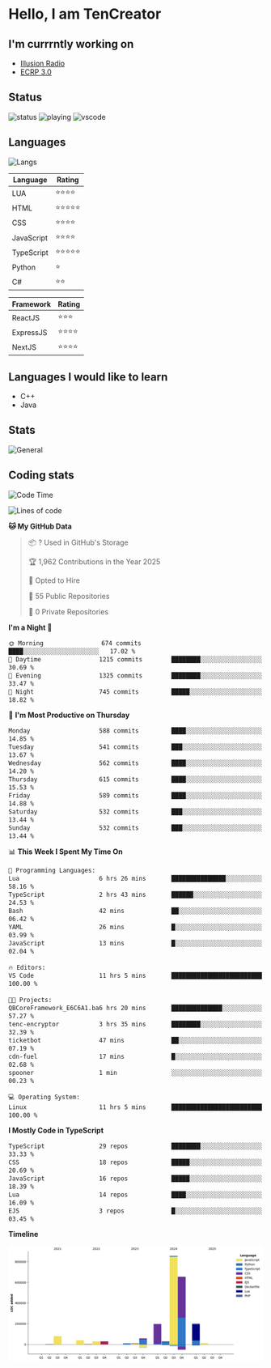 # Hello, I am TenCreator

## I'm currrntly working on
- [Illusion Radio](https://illusionradio.co.uk/)
- [ECRP 3.0](http://github.com/Emerald-Coast-Roleplay/)

## Status
![status](https://api.statusbadges.me/badge/status/518334475038359555?simple=true&style=for-the-badge)
![playing](https://api.statusbadges.me/badge/playing/518334475038359555?style=for-the-badge)
![vscode](https://api.statusbadges.me/badge/vscode/518334475038359555?style=for-the-badge)

## Languages
![Langs](https://github-readme-stats.vercel.app/api/top-langs/?username=tencreator&layout=compact&theme=radical)


|Language|Rating|
|--------|------|
|LUA|⭐️⭐️⭐️⭐️|
|HTML|⭐️⭐️⭐️⭐️⭐️|
|CSS|⭐️⭐️⭐️⭐️|
|JavaScript|⭐️⭐️⭐️⭐️|
|TypeScript|⭐️⭐️⭐️⭐️⭐️|
|Python|⭐️|
|C#|⭐️⭐️ |

|Framework|Rating|
|--------|------|
|ReactJS|⭐️⭐️⭐|
|ExpressJS|⭐️⭐️⭐️⭐️|
|NextJS|⭐️⭐️⭐⭐️|

## Languages I would like to learn
- C++
- Java

## Stats
![General](https://github-readme-stats.vercel.app/api?username=tencreator&show_icons=true&theme=radical)

## Coding stats

<!--START_SECTION:waka-->
![Code Time](http://img.shields.io/badge/Code%20Time-523%20hrs%2040%20mins-blue)

![Lines of code](https://img.shields.io/badge/From%20Hello%20World%20I%27ve%20Written-2.2%20million%20lines%20of%20code-blue)

**🐱 My GitHub Data** 

> 📦 ? Used in GitHub's Storage 
 > 
> 🏆 1,962 Contributions in the Year 2025
 > 
> 💼 Opted to Hire
 > 
> 📜 55 Public Repositories 
 > 
> 🔑 0 Private Repositories 
 > 
**I'm a Night 🦉** 

```text
🌞 Morning                674 commits         ████░░░░░░░░░░░░░░░░░░░░░   17.02 % 
🌆 Daytime                1215 commits        ████████░░░░░░░░░░░░░░░░░   30.69 % 
🌃 Evening                1325 commits        ████████░░░░░░░░░░░░░░░░░   33.47 % 
🌙 Night                  745 commits         █████░░░░░░░░░░░░░░░░░░░░   18.82 % 
```
📅 **I'm Most Productive on Thursday** 

```text
Monday                   588 commits         ████░░░░░░░░░░░░░░░░░░░░░   14.85 % 
Tuesday                  541 commits         ███░░░░░░░░░░░░░░░░░░░░░░   13.67 % 
Wednesday                562 commits         ████░░░░░░░░░░░░░░░░░░░░░   14.20 % 
Thursday                 615 commits         ████░░░░░░░░░░░░░░░░░░░░░   15.53 % 
Friday                   589 commits         ████░░░░░░░░░░░░░░░░░░░░░   14.88 % 
Saturday                 532 commits         ███░░░░░░░░░░░░░░░░░░░░░░   13.44 % 
Sunday                   532 commits         ███░░░░░░░░░░░░░░░░░░░░░░   13.44 % 
```


📊 **This Week I Spent My Time On** 

```text
💬 Programming Languages: 
Lua                      6 hrs 26 mins       ███████████████░░░░░░░░░░   58.16 % 
TypeScript               2 hrs 43 mins       ██████░░░░░░░░░░░░░░░░░░░   24.53 % 
Bash                     42 mins             ██░░░░░░░░░░░░░░░░░░░░░░░   06.42 % 
YAML                     26 mins             █░░░░░░░░░░░░░░░░░░░░░░░░   03.99 % 
JavaScript               13 mins             █░░░░░░░░░░░░░░░░░░░░░░░░   02.04 % 

🔥 Editors: 
VS Code                  11 hrs 5 mins       █████████████████████████   100.00 % 

🐱‍💻 Projects: 
QBCoreFramework_E6C6A1.ba6 hrs 20 mins       ██████████████░░░░░░░░░░░   57.27 % 
tenc-encryptor           3 hrs 35 mins       ████████░░░░░░░░░░░░░░░░░   32.39 % 
ticketbot                47 mins             ██░░░░░░░░░░░░░░░░░░░░░░░   07.19 % 
cdn-fuel                 17 mins             █░░░░░░░░░░░░░░░░░░░░░░░░   02.68 % 
spooner                  1 min               ░░░░░░░░░░░░░░░░░░░░░░░░░   00.23 % 

💻 Operating System: 
Linux                    11 hrs 5 mins       █████████████████████████   100.00 % 
```

**I Mostly Code in TypeScript** 

```text
TypeScript               29 repos            ████████░░░░░░░░░░░░░░░░░   33.33 % 
CSS                      18 repos            █████░░░░░░░░░░░░░░░░░░░░   20.69 % 
JavaScript               16 repos            █████░░░░░░░░░░░░░░░░░░░░   18.39 % 
Lua                      14 repos            ████░░░░░░░░░░░░░░░░░░░░░   16.09 % 
EJS                      3 repos             █░░░░░░░░░░░░░░░░░░░░░░░░   03.45 % 
```



**Timeline**

![Lines of Code chart](https://raw.githubusercontent.com/tencreator/tencreator/main/assets/bar_graph.png)


<!--END_SECTION:waka-->
